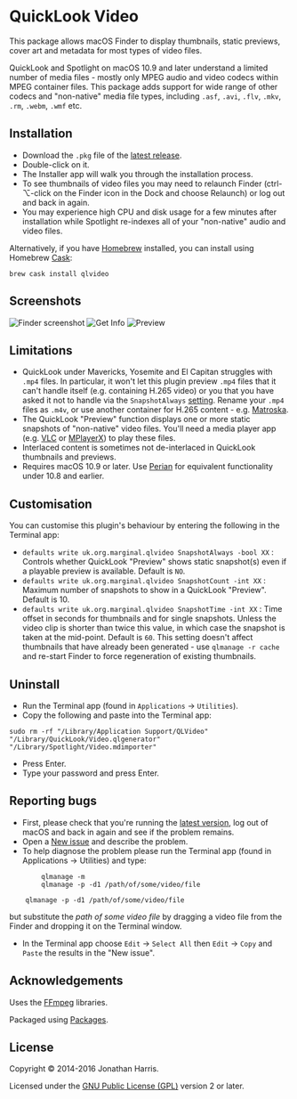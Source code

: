 QuickLook Video
===============

This package allows macOS Finder to display thumbnails, static previews, cover art and metadata for most types of video files.

QuickLook and Spotlight on macOS 10.9 and later understand a limited number of media files - mostly only MPEG audio and video codecs within MPEG container files. This package adds support for wide range of other codecs and "non-native" media file types, including `.asf`, `.avi`, `.flv`, `.mkv`, `.rm`, `.webm`, `.wmf` etc.

Installation
------------
* Download the `.pkg` file of the [latest release](https://github.com/Marginal/QLVideo/releases/latest).
* Double-click on it.
* The Installer app will walk you through the installation process.
* To see thumbnails of video files you may need to relaunch Finder (ctrl-⌥-click on the Finder icon in the Dock and choose Relaunch) or log out and back in again.
* You may experience high CPU and disk usage for a few minutes after installation while Spotlight re-indexes all of your "non-native" audio and video files.

Alternatively, if you have [Homebrew](http://brew.sh/) installed, you can install using Homebrew [Cask](http://caskroom.io/):

    brew cask install qlvideo

Screenshots
-----------
![Finder screenshot](img/finder.jpeg) ![Get Info](img/info.jpeg) ![Preview](img/preview.jpeg)

Limitations
-----------
* QuickLook under Mavericks, Yosemite and El Capitan struggles with `.mp4` files. In particular, it won't let this plugin preview `.mp4` files that it can't handle itself (e.g. containing H.265 video) or you that you have asked it not to handle via the `SnapshotAlways` [setting](#customisation). Rename your `.mp4` files as `.m4v`, or use another container for H.265 content - e.g. [Matroska](http://www.matroska.org/).
* The QuickLook "Preview" function displays one or more static snapshots of "non-native" video files. You'll need a media player app (e.g. [VLC](http://www.videolan.org/vlc/) or [MPlayerX](http://mplayerx.org/)) to play these files.
* Interlaced content is sometimes not de-interlaced in QuickLook thumbnails and previews.
* Requires macOS 10.9 or later. Use [Perian](http://github.com/MaddTheSane/perian) for equivalent functionality under 10.8 and earlier.

Customisation
-----------
You can customise this plugin's behaviour by entering the following in the Terminal app:

 - `defaults write uk.org.marginal.qlvideo SnapshotAlways -bool XX` : Controls whether QuickLook "Preview" shows static snapshot(s) even if a playable preview is available. Default is `NO`.
 - `defaults write uk.org.marginal.qlvideo SnapshotCount -int XX` : Maximum number of snapshots to show in a QuickLook "Preview". Default is 10.
 - `defaults write uk.org.marginal.qlvideo SnapshotTime -int XX` : Time offset in seconds for thumbnails and for single snapshots. Unless the video clip is shorter than twice this value, in which case the snapshot is taken at the mid-point. Default is `60`.
    This setting doesn't affect thumbnails that have already been generated - use `qlmanage -r cache` and re-start Finder to force regeneration of existing thumbnails.


Uninstall
---------
* Run the Terminal app (found in `Applications` → `Utilities`).
* Copy the following and paste into the Terminal app:
```
sudo rm -rf "/Library/Application Support/QLVideo" "/Library/QuickLook/Video.qlgenerator" "/Library/Spotlight/Video.mdimporter"
```
* Press Enter.
* Type your password and press Enter.

Reporting bugs
--------------
* First, please check that you're running the [latest version](https://github.com/Marginal/QLVideo/releases/latest), log out of macOS and back in again and see if the problem remains.
* Open a [New issue](https://github.com/Marginal/QLVideo/issues/new) and describe the problem.
* To help diagnose the problem please run the Terminal app (found in Applications → Utilities) and type:
```
        qlmanage -m
        qlmanage -p -d1 /path/of/some/video/file
```
        qlmanage -p -d1 /path/of/some/video/file
but substitute the *path of some video file* by dragging a video file from the Finder and dropping it on the Terminal window.
* In the Terminal app choose `Edit` → `Select All` then `Edit` → `Copy` and `Paste` the results in the "New issue".

Acknowledgements
----------------
Uses the [FFmpeg](https://www.ffmpeg.org/about.html) libraries.

Packaged using [Packages](http://s.sudre.free.fr/Software/Packages/about.html).

License
-------
Copyright © 2014-2016 Jonathan Harris.

Licensed under the [GNU Public License (GPL)](http://www.gnu.org/licenses/gpl-2.0.html) version 2 or later.
